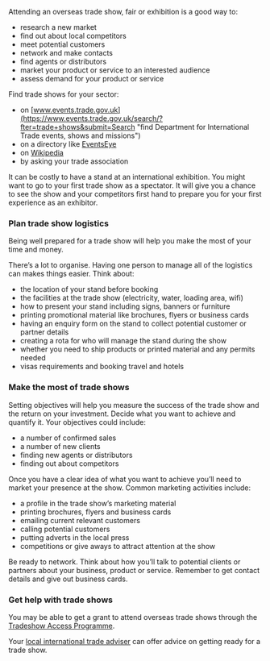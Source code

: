 Attending an overseas trade show, fair or exhibition is a good way to:

- research a new market
- find out about local competitors
- meet potential customers 
- network and make contacts
- find agents or distributors
- market your product or service to an interested audience
- assess demand for your product or service

Find trade shows for your sector:

- on [www.events.trade.gov.uk](https://www.events.trade.gov.uk/search/?fter=trade+shows&submit=Search "find Department for International Trade events, shows and missions")
- on a directory like [EventsEye](http://www.eventseye.com/index.html "Trade show directory: trade shows, exhibitions, conferences and business events worldwide") 
- on [Wikipedia](https://en.wikipedia.org/wiki/Trade_fair "Trade fair - Wikipedia") 
- by asking your trade association

It can be costly to have a stand at an international exhibition. You might want to go to your first trade show as a spectator. It will give you a chance to see the show and your competitors first hand to prepare you for your first experience as an exhibitor.

### Plan trade show logistics

Being well prepared for a trade show will help you make the most of your time and money. 

There&rsquo;s a lot to organise. Having one person to manage all of the logistics can makes things easier. Think about:

- the location of your stand before booking
- the facilities at the trade show (electricity, water, loading area, wifi)
- how to present your stand including signs, banners or furniture 
- printing promotional material like brochures, flyers or business cards
- having an enquiry form on the stand to collect potential customer or partner details
- creating a rota for who will manage the stand during the show
- whether you need to ship products or printed material and any permits needed
- visas requirements and booking travel and hotels 

### Make the most of trade shows

Setting objectives will help you measure the success of the trade show and the return on your investment. Decide what you want to achieve and quantify it. Your objectives could include:

- a number of confirmed sales
- a number of new clients
- finding new agents or distributors
- finding out about competitors 

Once you have a clear idea of what you want to achieve you&rsquo;ll need to market your presence at the show. Common marketing activities include:

- a profile in the trade show&rsquo;s marketing material
- printing brochures, flyers and business cards
- emailing current relevant customers
- calling potential customers
- putting adverts in the local press
- competitions or give aways to attract attention at the show

Be ready to network. Think about how you&rsquo;ll talk to potential clients or partners about your business, product or service. Remember to get contact details and give out business cards.

### Get help with trade shows

You may be able to get a grant to attend overseas trade shows through the [Tradeshow Access Programme](https://www.gov.uk/guidance/tradeshow-access-programme "Tradeshow Access Programme - GOV.UK").

Your [local international trade adviser](https://www.contactus.trade.gov.uk/office-finder/ "Find a Department for International Trade office - GOV.UK") can offer advice on getting ready for a trade show. 
